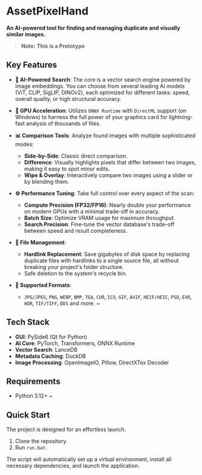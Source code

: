 # AssetPixelHand
**An AI-powered tool for finding and managing duplicate and visually similar images.**

> **Note: This is a  Prototype**

## Key Features
*   **🧠 AI-Powered Search**: The core is a vector search engine powered by image embeddings. You can choose from several leading AI models (ViT, CLIP, SigLIP, DINOv2), each optimized for different tasks: speed, overall quality, or high structural accuracy.

*   **🚀 GPU Acceleration**: Utilizes `ONNX Runtime` with `DirectML` support (on Windows) to harness the full power of your graphics card for lightning-fast analysis of thousands of files.

*   **📊 Comparison Tools**: Analyze found images with multiple sophisticated modes:
    *   **Side-by-Side**: Classic direct comparison.
    *   **Difference**: Visually highlights pixels that differ between two images, making it easy to spot minor edits.
    *   **Wipe & Overlay**: Interactively compare two images using a slider or by blending them.

*   **⚙️ Performance Tuning**: Take full control over every aspect of the scan:
    *   **Compute Precision (FP32/FP16)**: Nearly double your performance on modern GPUs with a minimal trade-off in accuracy.
    *   **Batch Size**: Optimize VRAM usage for maximum throughput.
    *   **Search Precision**: Fine-tune the vector database's trade-off between speed and result completeness.

*   **💾 File Management**:
    *   **Hardlink Replacement**: Save gigabytes of disk space by replacing duplicate files with hardlinks to a single source file, all without breaking your project's folder structure.
    *   Safe deletion to the system's recycle bin.

*   **📁 Supported Formats**:
    *   `JPG/JPEG`, `PNG`, `WEBP`, `BMP`, `TGA`, `CUR`, `ICO`, `GIF`, `AVIF`, `HEIF/HEIC`, `PSD`, `EXR`, `HDR`, `TIF/TIFF`, `DDS` and more. ~

## Tech Stack
*   **GUI**: PySide6 (Qt for Python)
*   **AI Core**: PyTorch, Transformers, ONNX Runtime
*   **Vector Search**: LanceDB
*   **Metadata Caching**: DuckDB
*   **Image Processing**: OpenImageIO, Pillow, DirectXTex Decoder

## Requirements
*   Python 3.12+ ~

## Quick Start
The project is designed for an effortless launch.

1.  Clone the repository.
2.  Run `run.bat`.

The script will automatically set up a virtual environment, install all necessary dependencies, and launch the application.
